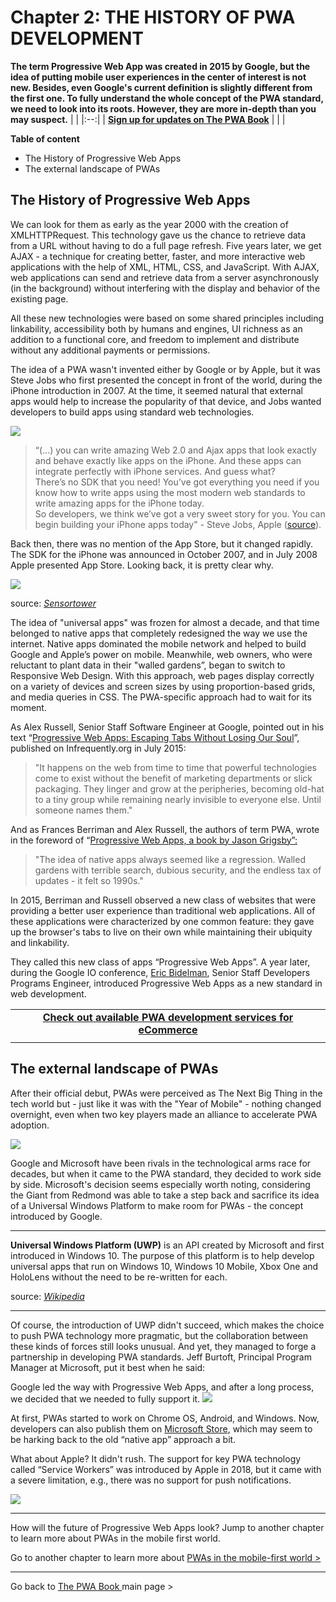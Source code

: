 # Chapter 2: THE HISTORY OF PWA DEVELOPMENT

**The term Progressive Web App was created in 2015 by Google, but the idea of putting mobile user experiences in the center of interest is not new. Besides, even Google's current definition is slightly different from the first one. To fully understand the whole concept of the PWA standard, we need to look into its roots. However, they are more in-depth than you may suspect.**
| |
|:--:|
| **[Sign up for updates on The PWA Book](https://divante.com/pwa-book#form)** |
| |

**Table of content**

- The History of Progressive Web Apps
- The external landscape of PWAs 

## The History of Progressive Web Apps

We can look for them as early as the year 2000 with the creation of XMLHTTPRequest. This technology gave us the chance to retrieve data from a URL without having to do a full page refresh. Five years later, we get AJAX - a technique for creating better, faster, and more interactive web applications with the help of XML, HTML, CSS, and JavaScript. With AJAX, web applications can send and retrieve data from a server asynchronously (in the background) without interfering with the display and behavior of the existing page.

All these new technologies were based on some shared principles including linkability, accessibility both by humans and engines, UI richness as an addition to a functional core, and freedom to implement and distribute without any additional payments or permissions.

The idea of a PWA wasn't invented either by Google or by Apple, but it was Steve Jobs who first presented the concept in front of the world, during the iPhone introduction in 2007. At the time, it seemed natural that external apps would help to increase the popularity of that device, and Jobs wanted developers to build apps using standard web technologies.

![](https://lh4.googleusercontent.com/2z2VeqIt9YBeCPErmn2ZUfn4YMpkb4HjkIdXkyMs48XQ_Hw5NIZGy_yLc-5zFDIgPzkxneAyZ4iNyzUz9kn0MxTQ6Foglpn6LV6Mbsta4pYNFaa26yuVaoLOGGp6MsZhk6DmWHbt)

>“(...) you can write amazing Web 2.0 and Ajax apps that look exactly and behave exactly like apps on the iPhone. And these apps can integrate perfectly with iPhone services. And guess what?    
There’s no SDK that you need! You’ve got everything you need if you know how to write apps using the most modern web standards to write amazing apps for the iPhone today.    
So developers, we think we’ve got a very sweet story for you. You can begin building your iPhone apps today" - Steve Jobs, Apple ([source](https://www.youtube.com/watch?v=P-a_R6ewrmM)).

Back then, there was no mention of the App Store, but it changed rapidly. The SDK for the iPhone was announced in October 2007, and in July 2008 Apple presented App Store. Looking back, it is pretty clear why.

![](https://lh4.googleusercontent.com/Nx56OK3w5r_1VjhEs_w9xAA8TNWY5NratZ-P8fziFknJGmgv_x2shJpAQjofLE8U9P7trltgg8LOeO5bgiIQNMFLP58VhPIBgcRMZ1wE78jgEyo2EJwZD9Eud5LuX_gftmAhf7uC)

source: *[Sensortower](https://sensortower.com/blog/app-revenue-and-downloads-2018)*

The idea of "universal apps" was frozen for almost a decade, and that time belonged to native apps that completely redesigned the way we use the internet. Native apps dominated the mobile network and helped to build Google and Apple’s power on mobile. Meanwhile, web owners, who were reluctant to plant data in their "walled gardens”, began to switch to Responsive Web Design. With this approach, web pages display correctly on a variety of devices and screen sizes by using proportion-based grids, and media queries in CSS. The PWA-specific approach had to wait for its moment.

As Alex Russell, Senior Staff Software Engineer at Google, pointed out in his text “[Progressive Web Apps: Escaping Tabs Without Losing Our Soul](https://infrequently.org/2015/06/progressive-apps-escaping-tabs-without-losing-our-soul/)”, published on Infrequently.org in July 2015:

> "It happens on the web from time to time that powerful technologies come to exist without the benefit of marketing departments or slick packaging. They linger and grow at the peripheries, becoming old-hat to a tiny group while remaining nearly invisible to everyone else. Until someone names them."
    
And as Frances Berriman and Alex Russell, the authors of term PWA, wrote in the foreword of “[Progressive Web Apps, a book by Jason Grigsby”:](https://abookapart.com/products/progressive-web-apps)

> "The idea of native apps always seemed like a regression. Walled gardens with terrible search, dubious security, and the endless tax of updates - it felt so 1990s."

In 2015, Berriman and Russell observed a new class of websites that were providing a better user experience than traditional web applications. All of these applications were characterized by one common feature: they gave up the browser's tabs to live on their own while maintaining their ubiquity and linkability.

They called this new class of apps “Progressive Web Apps”. A year later, during the Google IO conference, [Eric Bidelman](https://www.linkedin.com/in/ericbidelman/), Senior Staff Developers Programs Engineer, introduced Progressive Web Apps as a new standard in web development.

| |
|:--:|
| **[Check out available PWA development services for eCommerce](https://divante.com/services/progressive-web-apps)** |
| |

## The external landscape of PWAs

After their official debut, PWAs were perceived as The Next Big Thing in the tech world but - just like it was with the "Year of Mobile" - nothing changed overnight, even when two key players made an alliance to accelerate PWA adoption.  

![](https://lh4.googleusercontent.com/TvfTvvAiggH35ztwl8BOU52ZurvFCvba68yGdHTCE4oSWTjHOwvevLRh1XPt1lL9ZQWqMFm__hNweGoeoCYJCYgRnjy_XLUwJClBbpNpNNw6XSu4KuVLvPXl_44enoSxFmNKrRYZ)

Google and Microsoft have been rivals in the technological arms race for decades, but when it came to the PWA standard, they decided to work side by side. Microsoft's decision seems especially worth noting, considering the Giant from Redmond was able to take a step back and sacrifice its idea of a Universal Windows Platform to make room for PWAs - the concept introduced by Google.

---

**Universal Windows Platform (UWP)** is an API created by Microsoft and first introduced in Windows 10. The purpose of this platform is to help develop universal apps that run on Windows 10, Windows 10 Mobile, Xbox One and HoloLens without the need to be re-written for each.

source: [*Wikipedia*](https://en.wikipedia.org/wiki/Universal_Windows_Platform)

---

Of course, the introduction of UWP didn't succeed, which makes the choice to push PWA technology more pragmatic, but the collaboration between these kinds of forces still looks unusual. And yet, they managed to forge a partnership in developing PWA standards. Jeff Burtoft, Principal Program Manager at Microsoft, put it best when he said:

Google led the way with Progressive Web Apps, and after a long process, we decided that we needed to fully support it. ![](https://lh5.googleusercontent.com/bEhyBLkyYpruAt1ozp30ziEx8LYLEQo9RFH44rVSxLCf2fbC_gQ3_Aurt-nXkCFiLce7ZE_lRaB2-1vb5Cuv0qDnd7OIm0XWJxCppXyqS5PGmfReQe4JKOT2KDSlpj6YrSq60hob)

  
  

At first, PWAs started to work on Chrome OS, Android, and Windows. Now, developers can also publish them on [Microsoft Store](https://docs.microsoft.com/en-us/microsoft-edge/progressive-web-apps/microsoft-store), which may seem to be harking back to the old “native app” approach a bit.

  

What about Apple? It didn't rush. The support for key PWA technology called “Service Workers” was introduced by Apple in 2018, but it came with a severe limitation, e.g., there was no support for push notifications.

  
  

![](https://lh4.googleusercontent.com/rBY8fqUc3T4LlGIHxr4tgJrvCeHkd49XL1bBoMD4fl-_XIsuLUwhdZErPciQuPsf2nONoZ5q_7o6j-hQnLoaLATFX7yfYQ1iPLBcdHGZ9BHGxaD9qXMcGnX6wLwy4R3zSOw1XM8O)

---

How will the future of Progressive Web Apps look? Jump to another chapter to learn more about PWAs in the mobile first world.

Go to another chapter to learn more about [PWAs in the mobile-first world >](https://docs.google.com/document/d/1DjhrlMD99evMWOvVvXCPwHfW5oC1HpPE_m7DS6eCQeM/edit#)

---
Go back to [The PWA Book ](https://divante.com/pwa-book) main page >